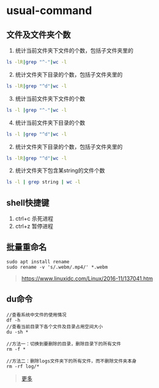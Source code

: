 # usual-command

## 文件及文件夹个数

1. 统计当前文件夹下文件的个数，包括子文件夹里的
  ```bash
  ls -lR|grep "^-"|wc -l
  ```
2. 统计文件夹下目录的个数，包括子文件夹里的
  ```bash
  ls -lR|grep "^d"|wc -l
  ```
3. 统计当前文件夹下文件的个数
  ```bash
  ls -l |grep "^-"|wc -l
  ```
4. 统计当前文件夹下目录的个数
  ```bash
  ls -l |grep "^d"|wc -l
  ```
2. 统计文件夹下目录的个数，包括子文件夹里的
  ```bash
  ls -lR|grep "^d"|wc -l
  ```
2. 统计文件夹下包含某string的文件个数
  ```bash
  ls -l | grep string | wc -l
  ```

## shell快捷键
1. ctrl+c 杀死进程
2. ctrl+z 暂停进程

## 批量重命名
```shell
sudo apt install rename
sudo rename -v 's/.webm/.mp4/' *.webm
```
  >https://www.linuxidc.com/Linux/2016-11/137041.htm

## du命令

```
//查看系统中文件的使用情况
df -h
//查看当前目录下各个文件及目录占用空间大小
du -sh *

//方法一：切换到要删除的目录，删除目录下的所有文件
rm -f *

//方法二：删除logs文件夹下的所有文件，而不删除文件夹本身
rm -rf log/*
```
> <a href="https://blog.csdn.net/justdoithai/article/details/70216480">更多</a>